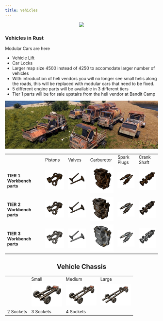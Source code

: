 ```yaml
---
title: Vehicles
---
```


<p>
  
<center><img src="wiki/images/vehicles.png"></center>

<p>

<h3>Vehicles in Rust</h3>
<p>

<p>Modular Cars are here</p>
<ul>
	<li>Vehicle Lift</li>
	<li>Car Locks</li>
	<li>Larger map size 4500 instead of 4250 to accomodate larger number of vehicles</li>
	<li>With introduction of heli vendors you will no longer see small helis along the roads, this will be replaced with modular cars that need to be fixed.</li>
	<li>5 different engine parts will be available in 3 different tiers</li>
	<li>Tier 1 parts will be for sale upstairs from the heli vendor at Bandit Camp</li>
</ul>
<p>
<center><img src="wiki/images/modular.png">

  <table>
 
  <tr>
    <td></td>
	<td>Pistons</td>
	<td>Valves</td>
	<td>Carburetor</td>
	<td>Spark Plugs</td>
	<td>Crank Shaft</td>
  </tr>
  <tr>
	<td> <h4>TIER 1 Workbench parts</h4></td>
	<td><center><img width="85" src="wiki/images/modular_02.gif"></center></td>
   <td><center><img width="85" src="wiki/images/modular_03.gif"></center></td>
   <td><center><img width="85" src="wiki/images/modular_04.gif"></center></td>
   <td><center><img width="85" src="wiki/images/modular_05.gif"></center></td>
   <td><center><img width="85" src="wiki/images/modular_06.gif"></center></td>
  </tr>
   <tr>
	<td> <h4>TIER 2 Workbench parts</h4></td>
	<td><center><img width="85" src="wiki/images/modular_08.gif"></center></td>
   <td><center><img width="85" src="wiki/images/modular_09.gif"></center></td>
   <td><center><img width="85" src="wiki/images/modular_10.gif"></center></td>
   <td><center><img width="85" src="wiki/images/modular_11.gif"></center></td>
   <td><center><img width="85" src="wiki/images/modular_12.gif"></center></td>
  </tr>
   <tr>
	<td> <h4>TIER 3 Workbench parts</h4></td>
	<td><center><img width="85" src="wiki/images/modular_13.gif"></center></td>
   <td><center><img width="85" src="wiki/images/modular_14.gif"></center></td>
   <td><center><img width="85" src="wiki/images/modular_15.gif"></center></td>
   <td><center><img width="85" src="wiki/images/modular_16.gif"></center></td>
   <td><center><img width="85" src="wiki/images/modular_17.gif"></center></td>
  </tr>
  </table>
  <p>
  <h2>Vehicle Chassis</h2>
   <table>
 
  <tr>
    <td></td>
	<td>Small</td>
	<td>Medium</td>
	<td>Large</td>
	
  </tr>
  <tr>
	<td> &nbsp;</td>
	<td><center><img width="100" src="wiki/images/chassis_04.gif"></center></td>
   <td><center><img width="100" src="wiki/images/chassis_05.gif"></center></td>
   <td><center><img width="100" src="wiki/images/chassis_06.gif"></center></td>
  </tr>
  <tr>
		<td> 2 Sockets</td>
		<td> 3 Sockets</td>
		<td> 4 Sockets</td>
  </tr>
  </table>